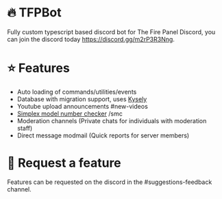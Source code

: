 # 🔥 TFPBot
Fully custom typescript based discord bot for The Fire Panel Discord, you can join the discord today https://discord.gg/m2rP3R3Nng.

# ⭐ Features
- Auto loading of commands/utilities/events
- Database with migration support, uses [Kysely](https://kysely.dev/)
- Youtube upload announcements #new-videos
- [Simplex model number checker](https://github.com/TheFirePanel/SimplexModelChecker) /smc
- Moderation channels (Private chats for individuals with moderation staff)
- Direct message modmail (Quick reports for server members)

# 🤔 Request a feature
Features can be requested on the discord in the #suggestions-feedback channel.
